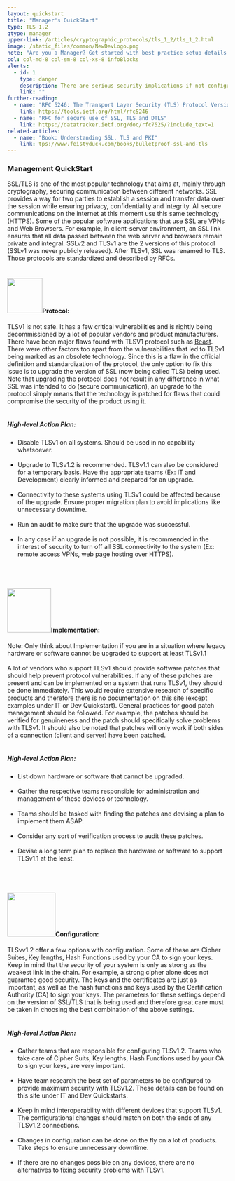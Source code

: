 ```yaml
---
layout: quickstart
title: "Manager's QuickStart"
type: TLS 1.2
qtype: manager
upper-link: /articles/cryptographic_protocols/tls_1_2/tls_1_2.html
image: /static_files/common/NewDevLogo.png
note: "Are you a Manager? Get started with best practice setup details above."
col: col-md-8 col-sm-8 col-xs-8 infoBlocks
alerts:
  - id: 1
    type: danger
    description: There are serious security implications if not configured properly!
    link: ""
further-reading:
  - name: "RFC 5246: The Transport Layer Security (TLS) Protocol Version 1.2"
    link: https://tools.ietf.org/html/rfc5246
  - name: "RFC for secure use of SSL, TLS and DTLS"
    link: https://datatracker.ietf.org/doc/rfc7525/?include_text=1
related-articles:
  - name: "Book: Understanding SSL, TLS and PKI"
    link: tps://www.feistyduck.com/books/bulletproof-ssl-and-tls
---
```

<p>
  <h3>Management QuickStart</h3>
  SSL/TLS is one of the most popular technology that aims at, mainly through cryptography, securing communication between different networks. SSL provides a way for two parties to establish a session and transfer data over the session while ensuring privacy, confidentiality and integrity. All secure communications on the internet at this moment use this same technology (HTTPS). Some of the popular software applications that use SSL are VPNs and Web Browsers. For example, in client-server environment, an SSL link ensures that all data passed between the web server and browsers remain private and integral. SSLv2 and TLSv1 are the 2 versions of this protocol (SSLv1 was never publicly released). After TLSv1, SSL was renamed to TLS. Those protocols are standardized and described by RFCs.
  <br /> <br />

<h4><img src="/static_files/common/protocol.png" style="width:80px;height:80px;"/>Protocol:</h4>
  TLSv1 is not safe. It has a few critical vulnerabilities and is rightly being decommissioned by a lot of popular vendors and product manufacturers. There have been major flaws found with TLSV1 protocol such as <a href="https://blog.qualys.com/ssllabs/2013/09/10/is-beast-still-a-threat">Beast</a>. There were other factors too apart from the vulnerabilities that led to TLSv1 being marked as an obsolete technology. Since this is a flaw in the official definition and standardization of the protocol, the only option to fix this issue is to upgrade the version of SSL (now being called TLS) being used. Note that upgrading the protocol does not result in any difference in what SSL was intended to do (secure communication), an upgrade to the protocol simply means that the technology is patched for flaws that could compromise the security of the product using it.
  <br /> <br />
  <h5>High-level Action Plan: </h5>
  <ul>
  <li> Disable TLSv1 on all systems. Should be used in no capability whatsoever.</li> <br />
  <li> Upgrade to TLSv1.2 is recommended. TLSv1.1 can also be considered for a temporary basis. Have the appropriate teams (Ex: IT and Development) clearly informed and prepared for an upgrade.</li> <br />
  <li> Connectivity to these systems using TLSv1 could be affected because of the upgrade. Ensure proper migration plan to avoid implications like unnecessary downtime.</li> <br />
  <li> Run an audit to make sure that the upgrade was successful.</li> <br />
  <li> In any case if an upgrade is not possible, it is recommended in the interest of security to turn off all SSL connectivity to the system (Ex: remote access VPNs, web page hosting over HTTPS).</li> <br />
  <br /> <br />
  </ul>

<h4><img src="/static_files/common/implementation.png " style="width:100px;height:100px;"/>Implementation:</h4>

  Note: Only think about Implementation if you are in a situation where legacy hardware or software cannot be upgraded to support at least TLSv1.1
  <br /> <br />
  A lot of vendors who support TLSv1 should provide software patches that should help prevent protocol vulnerabilities. If any of these patches are present and can be implemented on a system that runs TLSv1, they should be done immediately. This would require extensive research of specific products and therefore there is no documentation on this site (except examples under IT or Dev Quickstart). General practices for good patch management should be followed. For example, the patches should be verified for genuineness and the patch should specifically solve problems with TLSv1. It should also be noted that patches will only work if both sides of a connection (client and server) have been patched.
   <br /> <br />
  <h5>High-level Action Plan: </h5>
  <ul>
  <li> List down hardware or software that cannot be upgraded. </li> <br />
  <li> Gather the respective teams responsible for administration and management of these devices or technology. </li> <br />
  <li> Teams should be tasked with finding the patches and devising a plan to implement them ASAP. </li> <br />
  <li> Consider any sort of verification process to audit these patches. </li> <br />
  <li> Devise a long term plan to replace the hardware or software to support TLSv1.1 at the least. </li> <br />
  <br /> <br />
  </ul>

<h4><img src="/static_files/common/configuration.jpg " style="width:110px;height:100px;" />Configuration:</h4>

  TLSvv1.2 offer a few options with configuration. Some of these are Cipher Suites, Key lengths, Hash Functions used by your CA to sign your keys. Keep in mind that the security of your system is only as strong as the weakest link in the chain. For example, a strong cipher alone does not guarantee good security. The keys and the certificates are just as important, as well as the hash functions and keys used by the Certification Authority (CA) to sign your keys. The parameters for these settings depend on the version of SSL/TLS that is being used and therefore great care must be taken in choosing the best combination of the above settings.
  <br /> <br />
  <h5>High-level Action Plan: </h5>
  <ul>
  <li> Gather teams that are responsible for configuring TLSv1.2. Teams who take care of Cipher Suits, Key lengths, Hash Functions used by your CA to sign your keys, are very important.</li> <br />
  <li> Have team research the best set of parameters to be configured to provide maximum security with TLSv1.2. These details can be found on this site under IT and Dev Quickstarts.</li> <br />
  <li> Keep in mind interoperability with different devices that support TLSv1. The configurational changes should match on both the ends of any TLSv1.2 connections.</li> <br />
  <li> Changes in configuration can be done on the fly on a lot of products. Take steps to ensure unnecessary downtime.</li> <br />
  <li> If there are no changes possible on any devices, there are no alternatives to fixing security problems with TLSv1.</li> <br />
